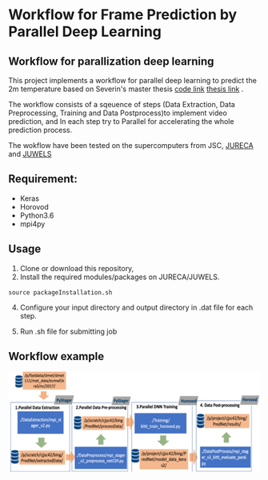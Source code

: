 # Workflow for Frame Prediction by Parallel Deep Learning



## Workflow for parallization deep learning 

This project implements a workflow for parallel deep learning to predict the 2m temperature based on Severin's master thesis [code link](https://github.com/severin1992/airtemprednet) [thesis link](https://b2drop.eudat.eu/s/RmTd8K3pLsDMFw6) . 


The workflow consists of a sqeuence of steps (Data Extraction, Data Preprocessing, Training and Data Postprocess)to implement video prediction, and In each step try to Parallel for accelerating the whole prediction process.


The wokflow have been tested on the supercomputers from JSC, [JURECA](https://www.fz-juelich.de/ias/jsc/EN/Expertise/Supercomputers/JURECA/JURECA_node.html) and [JUWELS](https://www.fz-juelich.de/ias/jsc/EN/Expertise/Supercomputers/JUWELS/JUWELS_node.html)


## Requirement:
* Keras
* Horovod
* Python3.6
* mpi4py



## Usage

1. Clone or download this repository,
2. Install the required modules/packages on JURECA/JUWELS.

```shell
source packageInstallation.sh
```


4. Configure your input directory and output directory in .dat file for each step.


5. Run .sh file for submitting job


## Workflow example

![Compare all types of models in one leading day](Workflow.png?raw=true )

